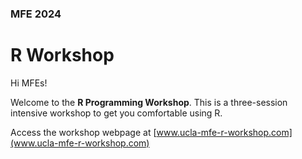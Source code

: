 ### MFE 2024

# **R**  Workshop

Hi MFEs!

Welcome to the **R Programming Workshop**. This is a three-session intensive workshop to get you comfortable using R. 

Access the workshop webpage at [www.ucla-mfe-r-workshop.com](www.ucla-mfe-r-workshop.com) 


